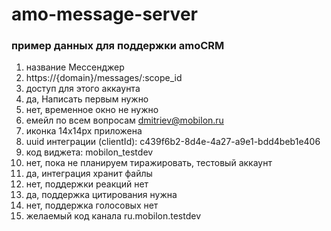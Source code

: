 # amo-message-server



### пример данных для поддержки amoCRM

1. название Мессенджер
2. https://{domain}/messages/:scope_id
3. доступ для этого аккаунта
4. да, Написать первым нужно
5. нет, временное окно не нужно
6. емейл по всем вопросам dmitriev@mobilon.ru
7. иконка 14x14px приложена
8. uuid интеграции (clientId): c439f6b2-8d4e-4a27-a9e1-bdd4beb1e406
9. код виджета: mobilon_testdev
10. нет, пока не планируем тиражировать, тестовый аккаунт
11. да, интеграция хранит файлы
12. нет, поддержки реакций нет
13. да, поддержка цитирования нужна
14. нет, поддержка голосовых нет
15. желаемый код канала ru.mobilon.testdev